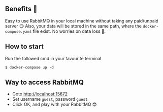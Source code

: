 ## Benefits :monocle_face:
Easy to use RabbitMQ in your local machine without taking any paid/unpaid server :wink:
Also, your data will be stored in the same path, where the `docker-compose.yaml` file exist. No worries on data loss :star_struck:.

## How to start
Run the followed cmd in your favourite terminal
```
$ docker-compose up -d
```

## Way to access RabbitMQ
* Goto [http://localhost:15672](http://localhost:15672)
* Set username `guest`, password `guest`
* Click OK, and play with your RabbitMQ :sunglasses:

